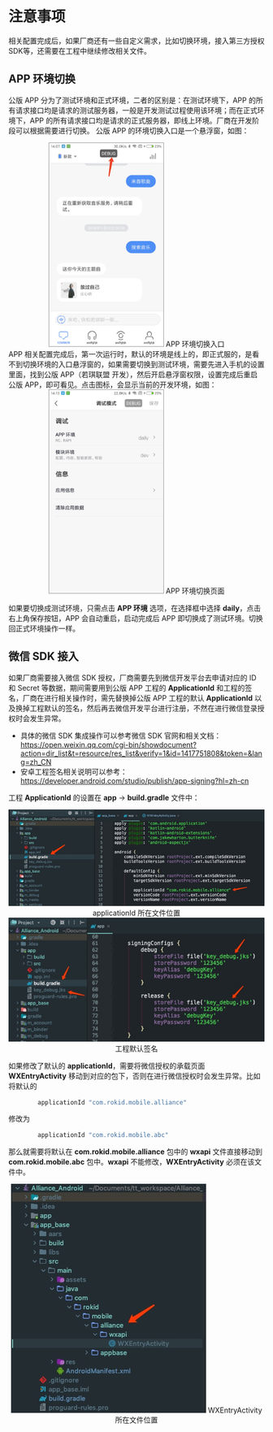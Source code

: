 # 注意事项

相关配置完成后，如果厂商还有一些自定义需求，比如切换环境，接入第三方授权 SDK等，还需要在工程中继续修改相关文件。

## APP 环境切换

公版 APP 分为了测试环境和正式环境，二者的区别是：在测试环境下，APP 的所有请求接口均是请求的测试服务器，一般是开发测试过程使用该环境；而在正式环境下，APP 的所有请求接口均是请求的正式服务器，即线上环境。厂商在开发阶段可以根据需要进行切换。
公版 APP 的环境切换入口是一个悬浮窗，如图：
<div align=center>
<img src="media/15422621391739.jpg" with="400" height="400" style="border:solid 1px #9A9A9A;"/>
APP 环境切换入口
</div>
APP 相关配置完成后，第一次运行时，默认的环境是线上的，即正式服的，是看不到切换环境的入口悬浮窗的，如果需要切换到测试环境，需要先进入手机的设置里面，找到公版 APP（若琪联盟 开发），然后开启悬浮窗权限，设置完成后重启公版 APP，即可看见。点击图标，会显示当前的开发环境，如图：

<div align=center>
<img src="media/15422624511682.jpg" with="400" height="400" style="border:solid 1px #9A9A9A;"/>
APP 环境切换页面
</div>

如果要切换成测试环境，只需点击 **APP 环境** 选项，在选择框中选择 **daily**，点击右上角保存按钮，APP 会自动重启，启动完成后 APP 即切换成了测试环境。切换回正式环境操作一样。
## 微信 SDK 接入
如果厂商需要接入微信 SDK 授权，厂商需要先到微信开发平台去申请对应的 ID 和 Secret 等数据，期间需要用到公版 APP 工程的 **ApplicationId** 和工程的签名，厂商在进行相关操作时，需先替换掉公版 APP 工程的默认 **ApplicationId** 以及换掉工程默认的签名，然后再去微信开发平台进行注册，不然在进行微信登录授权时会发生异常。

* 具体的微信 SDK 集成操作可以参考微信 SDK 官网和相关文档：https://open.weixin.qq.com/cgi-bin/showdocument?action=dir_list&t=resource/res_list&verify=1&id=1417751808&token=&lang=zh_CN 
* 安卓工程签名相关说明可以参考：https://developer.android.com/studio/publish/app-signing?hl=zh-cn 

工程 **ApplicationId** 的设置在 **app** -> **build.gradle** 文件中：
<div align=center>
<img src="media/15422735782907.jpg"/>
applicationId 所在文件位置
</div>
<div align=center>
<img src="media/15422747087072.jpg"/>
工程默认签名
</div>

如果修改了默认的 **applicationId**，需要将微信授权的承载页面 **WXEntryActivity** 移动到对应的包下，否则在进行微信授权时会发生异常。比如将默认的

```java
        applicationId "com.rokid.mobile.alliance"
```
修改为

```java
        applicationId "com.rokid.mobile.abc"
```
那么就需要将默认在 **com.rokid.mobile.alliance** 包中的 **wxapi** 文件直接移动到 **com.rokid.mobile.abc** 包中。**wxapi** 不能修改，**WXEntryActivity** 必须在该文件中。
<div align=center>
<img src="media/15422741655173.jpg"/>
WXEntryActivity 所在文件位置
</div>

